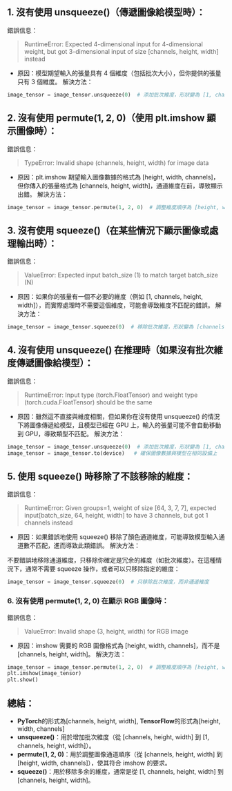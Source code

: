 ## 1. 沒有使用 unsqueeze()（傳遞圖像給模型時）：
錯誤信息：

>RuntimeError: Expected 4-dimensional input for 4-dimensional weight, but got 3-dimensional input of size [channels, height, width] instead
* 原因：模型期望輸入的張量具有 4 個維度（包括批次大小），但你提供的張量只有 3 個維度。
解決方法：

```python
image_tensor = image_tensor.unsqueeze(0)  # 添加批次維度，形狀變為 [1, channels, height, width]
```

## 2. 沒有使用 permute(1, 2, 0)（使用 plt.imshow 顯示圖像時）：
錯誤信息：

>TypeError: Invalid shape (channels, height, width) for image data
* 原因：plt.imshow 期望輸入圖像數據的格式為 [height, width, channels]，但你傳入的張量格式為 [channels, height, width]，通道維度在前，導致顯示出錯。
解決方法：

```python
image_tensor = image_tensor.permute(1, 2, 0)  # 調整維度順序為 [height, width, channels]
```

## 3. 沒有使用 squeeze()（在某些情況下顯示圖像或處理輸出時）：
錯誤信息：

>ValueError: Expected input batch_size (1) to match target batch_size (N)
* 原因：如果你的張量有一個不必要的維度（例如 [1, channels, height, width]），而實際處理時不需要這個維度，可能會導致維度不匹配的錯誤。
解決方法：

```python
image_tensor = image_tensor.squeeze(0)  # 移除批次維度，形狀變為 [channels, height, width]
```

## 4. 沒有使用 unsqueeze() 在推理時（如果沒有批次維度傳遞圖像給模型）：
錯誤信息：

>RuntimeError: Input type (torch.FloatTensor) and weight type (torch.cuda.FloatTensor) should be the same
* 原因：雖然這不直接與維度相關，但如果你在沒有使用 unsqueeze() 的情況下將圖像傳遞給模型，且模型已經在 GPU 上，輸入的張量可能不會自動移動到 GPU，導致類型不匹配。
解決方法：

```python
image_tensor = image_tensor.unsqueeze(0)  # 添加批次維度，形狀變為 [1, channels, height, width]
image_tensor = image_tensor.to(device)   # 確保圖像數據與模型在相同設備上
```

## 5. 使用 squeeze() 時移除了不該移除的維度：
錯誤信息：

>RuntimeError: Given groups=1, weight of size [64, 3, 7, 7], expected input[batch_size, 64, height, width] to have 3 channels, but got 1 channels instead
* 原因：如果錯誤地使用 squeeze() 移除了顏色通道維度，可能導致模型輸入通道數不匹配，進而導致此類錯誤。
解決方法：

不要錯誤地移除通道維度，只移除你確定是冗余的維度（如批次維度）。在這種情況下，通常不需要 squeeze 操作，或者可以只移除指定的維度：
```python
image_tensor = image_tensor.squeeze(0)  # 只移除批次維度，而非通道維度
```

### 6. 沒有使用 permute(1, 2, 0) 在顯示 RGB 圖像時：
錯誤信息：

>ValueError: Invalid shape (3, height, width) for RGB image
* 原因：imshow 需要的 RGB 圖像格式為 [height, width, channels]，而不是 [channels, height, width]。
解決方法：

```python
image_tensor = image_tensor.permute(1, 2, 0)  # 調整維度順序為 [height, width, channels]
plt.imshow(image_tensor)
plt.show()
```
## 總結：
* **PyTorch**的形式為[channels, height, width], **TensorFlow**的形式為[height, width, channels]
* **unsqueeze()**：用於增加批次維度（從 [channels, height, width] 到 [1, channels, height, width]）。
* **permute(1, 2, 0)**：用於調整圖像通道順序（從 [channels, height, width] 到 [height, width, channels]），使其符合 imshow 的要求。
* **squeeze()**：用於移除多余的維度，通常是從 [1, channels, height, width] 到 [channels, height, width]。

